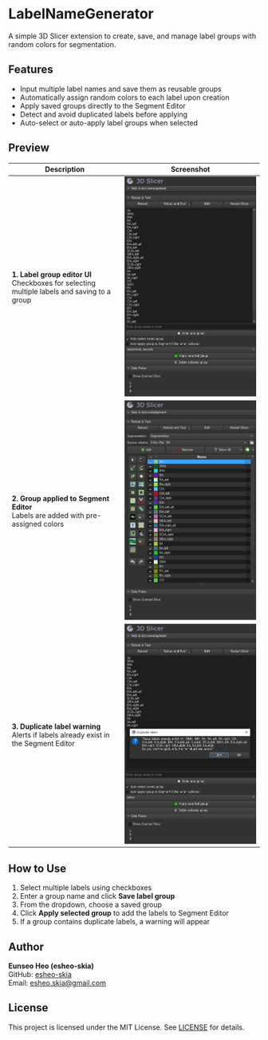 # LabelNameGenerator

A simple 3D Slicer extension to create, save, and manage label groups with random colors for segmentation.

## Features

- Input multiple label names and save them as reusable groups
- Automatically assign random colors to each label upon creation
- Apply saved groups directly to the Segment Editor
- Detect and avoid duplicated labels before applying
- Auto-select or auto-apply label groups when selected

## Preview

| Description | Screenshot |
|-------------|------------|
| **1. Label group editor UI** <br> Checkboxes for selecting multiple labels and saving to a group | ![Group Editor](Resources/Screenshots/label_group_editor.png) |
| **2. Group applied to Segment Editor** <br> Labels are added with pre-assigned colors | ![Segment Editor](Resources/Screenshots/label_segments_applied.png) |
| **3. Duplicate label warning** <br> Alerts if labels already exist in the Segment Editor | ![Duplicate Warning](Resources/Screenshots/duplicate_label_warning.png) |

## How to Use

1. Select multiple labels using checkboxes
2. Enter a group name and click **Save label group**
3. From the dropdown, choose a saved group
4. Click **Apply selected group** to add the labels to Segment Editor
5. If a group contains duplicate labels, a warning will appear

## Author

**Eunseo Heo (esheo-skia)**  
GitHub: [esheo-skia](https://github.com/esheo-skia)  
Email: esheo.skia@gmail.com

## License

This project is licensed under the MIT License. See [LICENSE](LICENSE) for details.

